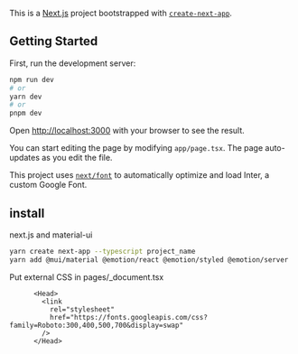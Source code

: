 This is a [Next.js](https://nextjs.org/) project bootstrapped with [`create-next-app`](https://github.com/vercel/next.js/tree/canary/packages/create-next-app).

## Getting Started

First, run the development server:

```bash
npm run dev
# or
yarn dev
# or
pnpm dev
```

Open [http://localhost:3000](http://localhost:3000) with your browser to see the result.

You can start editing the page by modifying `app/page.tsx`. The page auto-updates as you edit the file.

This project uses [`next/font`](https://nextjs.org/docs/basic-features/font-optimization) to automatically optimize and load Inter, a custom Google Font.

## install

next.js and material-ui

```bash
yarn create next-app --typescript project_name
yarn add @mui/material @emotion/react @emotion/styled @emotion/server
```

Put external CSS in pages/_document.tsx

```tsx
      <Head>
        <link
          rel="stylesheet"
          href="https://fonts.googleapis.com/css?family=Roboto:300,400,500,700&display=swap"
        />
      </Head>
```
